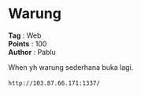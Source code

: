 # Warung

**Tag**         : Web<br>
**Points**      : 100<br>
**Author**      : Pablu

When yh warung sederhana buka lagi.
<br><br>
`http://103.87.66.171:1337/`




